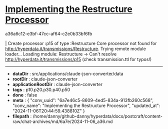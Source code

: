 # [Implementing the Restructure Processor](https://claude.ai/chat/6a7e46c5-8609-4ed5-834a-913fb260c568)

a36a6c12-e3bf-47cc-af64-c2e0b33bf6fb

| Create processor :p15 of type :Restructure
Core processor not found for http://hyperdata.it/transmissions/Restructure. Trying remote module loader...
Loading module: Restructure
-> Can't resolve http://hyperdata.it/transmissions/p15 (check transmission.ttl for typos!)

---

* **dataDir** : src/applications/claude-json-converter/data
* **rootDir** : claude-json-converter
* **applicationRootDir** : claude-json-converter
* **tags** : p10.p20.p30.p40.p50
* **done** : false
* **meta** : {
  "conv_uuid": "6a7e46c5-8609-4ed5-834a-913fb260c568",
  "conv_name": "Implementing the Restructure Processor",
  "updated_at": "2024-11-06T20:44:59.438810Z"
}
* **filepath** : /home/danny/github-danny/hyperdata/docs/postcraft/content-raw/chat-archives/md/6a7e/2024-11-06_a36.md